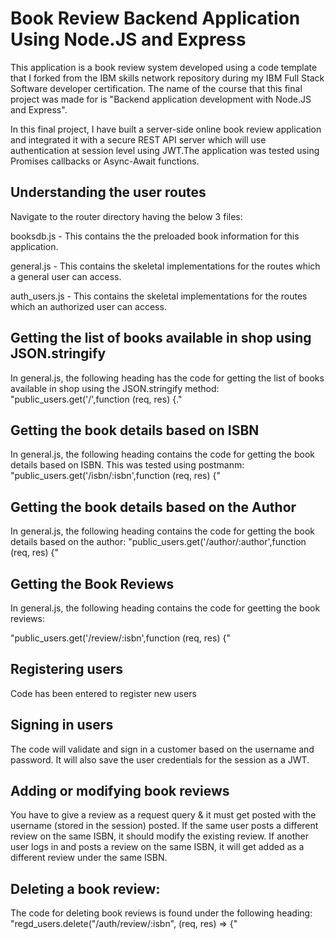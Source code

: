 # **Book Review Backend Application Using Node.JS and Express**

This application is a book review system developed using a code template that I forked from the IBM skills network repository during my IBM Full Stack Software developer certification. The name of the course that this final project was made for is "Backend application development with Node.JS and Express".

In this final project, I have built a server-side online book review application and integrated it with a secure REST API server which will use authentication at session level using JWT.The application was tested using Promises callbacks or Async-Await functions.

## Understanding the user routes
Navigate to the router directory having the below 3 files:

booksdb.js - This contains the the preloaded book information for this application.

general.js - This contains the skeletal implementations for the routes which a general user can access.

auth_users.js - This contains the skeletal implementations for the routes which an authorized user can access.

## Getting the list of books available in shop using JSON.stringify
In general.js, the following heading has the code for getting the list of books available in shop using the JSON.stringify method: 
"public_users.get('/',function (req, res) {."

## Getting the book details based on ISBN
In general.js, the following heading contains the code for getting the book details based on ISBN. This was tested using postmanm: "public_users.get('/isbn/:isbn',function (req, res) {"

## Getting the book details based on the Author
In general.js, the following heading contains the code for getting the book details based on the author:
"public_users.get('/author/:author',function (req, res) {"

## Getting the Book Reviews
In general.js, the following heading contains the code for geetting the book reviews:

"public_users.get('/review/:isbn',function (req, res) {"

## Registering users
Code has been entered to register new users

## Signing in users
The code will validate and sign in a customer based on the username and password. It will also save the user credentials for the session as a JWT.

## Adding or modifying book reviews
You have to give a review as a request query & it must get posted with the username (stored in the session) posted. If the same user posts a different review on the same ISBN, it should modify the existing review. If another user logs in and posts a review on the same ISBN, it will get added as a different review under the same ISBN.

## Deleting a book review:
The code for deleting book reviews is found under the following heading:
"regd_users.delete("/auth/review/:isbn", (req, res) => {"

